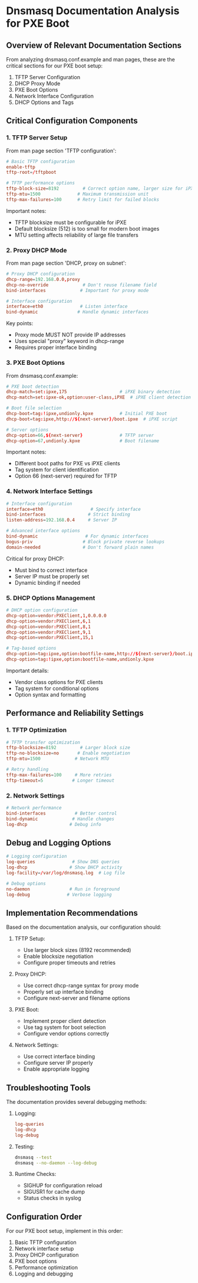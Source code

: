 # Dnsmasq Documentation Analysis for PXE Boot

## Overview of Relevant Documentation Sections

From analyzing dnsmasq.conf.example and man pages, these are the critical sections for our PXE boot setup:

1. TFTP Server Configuration
2. DHCP Proxy Mode
3. PXE Boot Options
4. Network Interface Configuration
5. DHCP Options and Tags

## Critical Configuration Components

### 1. TFTP Server Setup
From man page section 'TFTP configuration':
```conf
# Basic TFTP configuration
enable-tftp
tftp-root=/tftpboot

# TFTP performance options
tftp-block-size=8192         # Correct option name, larger size for iPXE
tftp-mtu=1500              # Maximum transmission unit
tftp-max-failures=100      # Retry limit for failed blocks
```

Important notes:
- TFTP blocksize must be configurable for iPXE
- Default blocksize (512) is too small for modern boot images
- MTU setting affects reliability of large file transfers

### 2. Proxy DHCP Mode
From man page section 'DHCP, proxy on subnet':
```conf
# Proxy DHCP configuration
dhcp-range=192.168.0.0,proxy
dhcp-no-override             # Don't reuse filename field
bind-interfaces             # Important for proxy mode

# Interface configuration
interface=eth0              # Listen interface
bind-dynamic               # Handle dynamic interfaces
```

Key points:
- Proxy mode MUST NOT provide IP addresses
- Uses special "proxy" keyword in dhcp-range
- Requires proper interface binding

### 3. PXE Boot Options
From dnsmasq.conf.example:
```conf
# PXE boot detection
dhcp-match=set:ipxe,175                    # iPXE binary detection
dhcp-match=set:ipxe-ok,option:user-class,iPXE  # iPXE client detection

# Boot file selection
dhcp-boot=tag:!ipxe,undionly.kpxe          # Initial PXE boot
dhcp-boot=tag:ipxe,http://${next-server}/boot.ipxe  # iPXE script

# Server options
dhcp-option=66,${next-server}              # TFTP server
dhcp-option=67,undionly.kpxe               # Boot filename
```

Important notes:
- Different boot paths for PXE vs iPXE clients
- Tag system for client identification
- Option 66 (next-server) required for TFTP

### 4. Network Interface Settings
```conf
# Interface configuration
interface=eth0                  # Specify interface
bind-interfaces                # Strict binding
listen-address=192.168.0.4     # Server IP

# Advanced interface options
bind-dynamic                  # For dynamic interfaces
bogus-priv                   # Block private reverse lookups
domain-needed                # Don't forward plain names
```

Critical for proxy DHCP:
- Must bind to correct interface
- Server IP must be properly set
- Dynamic binding if needed

### 5. DHCP Options Management
```conf
# DHCP option configuration
dhcp-option=vendor:PXEClient,1,0.0.0.0
dhcp-option=vendor:PXEClient,6,1
dhcp-option=vendor:PXEClient,8,1
dhcp-option=vendor:PXEClient,9,1
dhcp-option=vendor:PXEClient,15,1

# Tag-based options
dhcp-option=tag:ipxe,option:bootfile-name,http://${next-server}/boot.ipxe
dhcp-option=tag:!ipxe,option:bootfile-name,undionly.kpxe
```

Important details:
- Vendor class options for PXE clients
- Tag system for conditional options
- Option syntax and formatting

## Performance and Reliability Settings

### 1. TFTP Optimization
```conf
# TFTP transfer optimization
tftp-blocksize=8192         # Larger block size
tftp-no-blocksize=no       # Enable negotiation
tftp-mtu=1500             # Network MTU

# Retry handling
tftp-max-failures=100     # More retries
tftp-timeout=5           # Longer timeout
```

### 2. Network Settings
```conf
# Network performance
bind-interfaces           # Better control
bind-dynamic             # Handle changes
log-dhcp                # Debug info
```

## Debug and Logging Options
```conf
# Logging configuration
log-queries              # Show DNS queries
log-dhcp                # Show DHCP activity
log-facility=/var/log/dnsmasq.log  # Log file

# Debug options
no-daemon               # Run in foreground
log-debug              # Verbose logging
```

## Implementation Recommendations

Based on the documentation analysis, our configuration should:

1. TFTP Setup:
   - Use larger block sizes (8192 recommended)
   - Enable blocksize negotiation
   - Configure proper timeouts and retries

2. Proxy DHCP:
   - Use correct dhcp-range syntax for proxy mode
   - Properly set up interface binding
   - Configure next-server and filename options

3. PXE Boot:
   - Implement proper client detection
   - Use tag system for boot selection
   - Configure vendor options correctly

4. Network Settings:
   - Use correct interface binding
   - Configure server IP properly
   - Enable appropriate logging

## Troubleshooting Tools

The documentation provides several debugging methods:

1. Logging:
   ```conf
   log-queries
   log-dhcp
   log-debug
   ```

2. Testing:
   ```bash
   dnsmasq --test
   dnsmasq --no-daemon --log-debug
   ```

3. Runtime Checks:
   - SIGHUP for configuration reload
   - SIGUSR1 for cache dump
   - Status checks in syslog

## Configuration Order

For our PXE boot setup, implement in this order:

1. Basic TFTP configuration
2. Network interface setup
3. Proxy DHCP configuration
4. PXE boot options
5. Performance optimization
6. Logging and debugging
